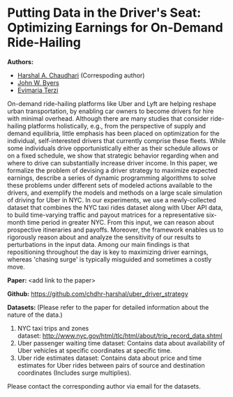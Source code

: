# Putting Data in the Driver's Seat: Optimizing Earnings for On-Demand Ride-Hailing

<strong>Authors:</strong>
<ul>
<li> <a href="http://cs-people.bu.edu/harshal">Harshal A. Chaudhari</a> (Correspoding author) </li>
<li> <a href="http://www.cs.bu.edu/~byers/">John W. Byers</a> </li>
<li> <a href="https://www.cs.bu.edu/~evimaria/">Evimaria Terzi</a> </li>
</ul>

On-demand ride-hailing platforms like Uber and Lyft are helping reshape urban transportation, by enabling car owners to become drivers for hire with minimal overhead. Although there are many studies that consider ride-hailing platforms holistically, e.g., from the perspective of supply and demand equilibria, little emphasis has been placed on optimization for the individual, self-interested drivers that currently comprise these fleets. While some individuals drive opportunistically either as their schedule allows or on a fixed schedule, we show that strategic behavior regarding when and where to drive can substantially increase driver income. In this paper, we formalize the problem of devising a driver strategy to maximize expected earnings, describe a series of dynamic programming algorithms to solve these problems under different sets of modeled actions available to the drivers, and exemplify the models and methods on a large scale simulation of driving for Uber in NYC. In our experiments, we use a newly-collected dataset that combines the NYC taxi rides dataset along with Uber API data, to build time-varying traffic and payout matrices for a representative six-month time period in greater NYC. From this input, we can reason about prospective itineraries and payoffs. Moreover, the framework enables us to rigorously reason about and analyze the sensitivity of our results to perturbations in the input data. Among our main findings is that repositioning throughout the day is key to maximizing driver earnings, whereas 'chasing surge' is typically misguided and sometimes a costly move.

<strong>Paper: </strong>&lt;add link to the paper&gt;

<strong>Github:</strong> <a href="https://github.com/chdhr-harshal/uber_driver_strategy">https://github.com/chdhr-harshal/uber_driver_strategy</a>

<strong>Datasets: </strong>(Please refer to the paper for detailed information about the nature of the data.)
1. NYC taxi trips and zones dataset: <a href="http://www.nyc.gov/html/tlc/html/about/trip_record_data.shtml">http://www.nyc.gov/html/tlc/html/about/trip_record_data.shtml</a>
2. Uber passenger waiting time dataset: Contains data about availability of Uber vehicles at specific coordinates at specific time.
3. Uber ride estimates dataset: Contains data about price and time estimates for Uber rides between pairs of source and destination coordinates (Includes surge multiplies).

Please contact the corresponding author via email for the datasets.

<!--
<strong>Citation: </strong><span>We encourage you to cite our datasets if you have used them in your work. You can use the following BibTeX citation:</span>
<pre style="background-color: #eeeeee; padding: 1px; margin: 1px; font-family: consolas, courier, monospace; overflow-x: scroll; font-size: 13px; line-height: normal;">@misc{uberapicrawl,
  author       = {Chaudhari, Harshal A. and Byers, John W. and Terzi, Evimaria},
  title        = {NYC Uber API dataset},
  howpublished = {\url{https://www.bu.edu/cs/groups/dblab/ride-hailing}},
  month        = Dec,
  year         = 2017
}
</pre>
-->
